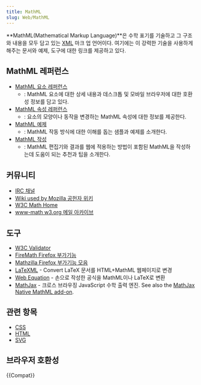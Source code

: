 ```yaml
---
title: MathML
slug: Web/MathML
---
```

**MathML(Mathematical Markup Language)**은 수학 표기를 기술하고 그 구조와 내용을 모두 담고 있는 [XML](/ko/docs/XML) 마크 업 언어이다. 여기에는 이 강력한 기술을 사용하게 해주는 문서와 예제, 도구에 대한 링크를 제공하고 있다.

## MathML 레퍼런스

- [MathML 요소 레퍼런스](/ko/docs/Web/MathML/Element)
  - : MathML 요소에 대한 상세 내용과 데스크톱 및 모바일 브라우저에 대한 호환성 정보를 담고 있다.
- [MathML 속성 레퍼런스](/ko/docs/Web/MathML/Attribute)
  - : 요소의 모양이나 동작을 변경하는 MathML 속성에 대한 정보를 제공한다.
- [MathML 예제](/ko/docs/Web/MathML/Examples)
  - : MathML 작동 방식에 대한 이해를 돕는 샘플과 예제를 소개한다.
- [MathML 작성](/ko/docs/Web/MathML/Authoring)
  - : MathML 편집기와 결과를 웹에 적용하는 방법이 포함된 MathML을 작성하는데 도움이 되는 추천과 팁을 소개한다.

## 커뮤니티

- [IRC 채널](irc://irc.mozilla.org/%23mathml)
- [Wiki used by Mozilla 공헌자 위키](https://wiki.mozilla.org/MathML:Home_Page)
- [W3C Math Home](http://www.w3.org/Math/)
- [www-math w3.org 메일 아카이브](http://lists.w3.org/Archives/Public/www-math/)

## 도구

- [W3C Validator](http://validator.w3.org)
- [FireMath Firefox 부가기능](https://addons.mozilla.org/de/firefox/addon/8969/)
- [Mathzilla Firefox 부가기능 모음](https://addons.mozilla.org/firefox/collections/fred_wang/mathzilla/)
- [LaTeXML](http://dlmf.nist.gov/LaTeXML/) - Convert LaTeX 문서를 HTML+MathML 웹페이지로 변경
- [Web Equation](http://webdemo.visionobjects.com/equation.html) - 손으로 작성한 공식을 MathML이나 LaTeX로 변환
- [MathJax](http://www.mathjax.org/) - 크로스 브라우징 JavaScript 수학 출력 엔진. See also the [MathJax Native MathML add-on](https://addons.mozilla.org/en-US/firefox/addon/mathjax-native-mathml/).

## 관련 항목

- [CSS](/ko/docs/Web/CSS)
- [HTML](/ko/docs/Web/HTML)
- [SVG](/ko/docs/Web/SVG)

## 브라우저 호환성

{{Compat}}
